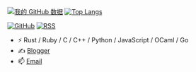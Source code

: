 
[![我的 GitHub 数据](https://github-readme-stats.vercel.app/api?username=chenyukang)]()
[![Top Langs](https://github-readme-stats.vercel.app/api/top-langs/?username=chenyukang)](https://github.com/chenyukang/github-readme-stats)


[![GitHub](https://img.shields.io/badge/dynamic/json?logo=github&label=GitHub&labelColor=495867&color=495867&query=%24.data.totalSubs&url=https%3A%2F%2Fapi.spencerwoo.com%2Fsubstats%2F%3Fsource%3Dgithub%26queryKey%3Dchenyukang&style=flat-square)](https://github.com/chenyukang)
[![RSS](https://img.shields.io/badge/dynamic/json?logo=rss&logoColor=white&label=RSS&labelColor=95B8D1&color=95B8D1&query=%24.data.totalSubs&url=https%3A%2F%2Fapi.spencerwoo.com%2Fsubstats%2F%3Fsource%3Dfeedly%257Cinoreader%257CfeedsPub%26queryKey%3Dhttps://catcoding.me/atom.xml&style=flat-square)](https://catcoding.me/)

- ⚡ Rust / Ruby / C / C++ / Python / JavaScript / OCaml / Go
- ✍️ [Blogger](https://catcoding.me)
- 📫 [Email](mailto:moorekang@gmail.com)
